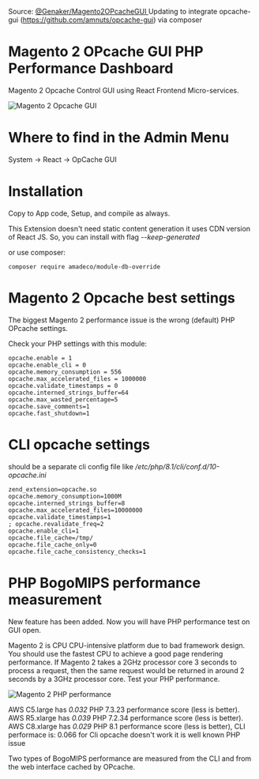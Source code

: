 Source: [@Genaker/Magento2OPcacheGUI ](https://github.com/Genaker/Magento2OPcacheGUI) Updating to integrate opcache-gui (https://github.com/amnuts/opcache-gui) via composer

# Magento 2 OPcache GUI PHP Performance Dashboard

Magento 2 Opcache Control GUI using React Frontend Micro-services. 

![Magento 2 Opcache GUI](https://github.com/user-attachments/assets/60f1a3aa-8c34-45ef-9b63-db3d9385b883)

# Where to find in the Admin Menu

System -> React -> OpCache GUI

# Installation 

Copy to App code, Setup, and compile as always. 

This Extension doesn't need static content generation it uses CDN version of React JS. So, you can install with flag *--keep-generated*

or use composer: 
```
composer require amadeco/module-db-override
```

# Magento 2 Opcache best settings

The biggest Magento 2 performance issue is the wrong (default) PHP OPcache settings. 

Check your PHP settings with this module:
```
opcache.enable = 1
opcache.enable_cli = 0
opcache.memory_consumption = 556
opcache.max_accelerated_files = 1000000
opcache.validate_timestamps = 0
opcache.interned_strings_buffer=64
opcache.max_wasted_percentage=5
opcache.save_comments=1
opcache.fast_shutdown=1
```

# CLI opcache settings 
should be a separate cli config file like */etc/php/8.1/cli/conf.d/10-opcache.ini*
```
zend_extension=opcache.so
opcache.memory_consumption=1000M
opcache.interned_strings_buffer=8
opcache.max_accelerated_files=10000000
opcache.validate_timestamps=1
; opcache.revalidate_freq=2
opcache.enable_cli=1
opcache.file_cache=/tmp/
opcache.file_cache_only=0
opcache.file_cache_consistency_checks=1
```  

# PHP BogoMIPS performance measurement

New feature has been added. Now you will have PHP performance test on GUI open. 

Magento 2 is CPU CPU-intensive platform due to bad framework design. You should use the fastest CPU to achieve a good page rendering performance. If Magento 2 takes a 2GHz processor core 3 seconds to process a request, then the same request would be returned in around 2 seconds by a 3GHz processor core. Test your PHP performance. 

![Magento 2 PHP performance](https://github.com/user-attachments/assets/b7aed8ba-f179-4e61-b338-30812a7d798d)

AWS C5.large has *0.032* PHP 7.3.23 performance score (less is better). <br/>
AWS R5.xlarge has *0.039* PHP 7.2.34 performance score (less is better). <br/>
AWS C8.xlarge has *0.029* PHP 8.1 performance score (less is better), CLI performace is: 0.066 for Cli opcache doesn't work it is well known PHP issue <br/>

Two types of BogoMIPS performance are measured from the CLI and from the web interface cached by OPcache.

